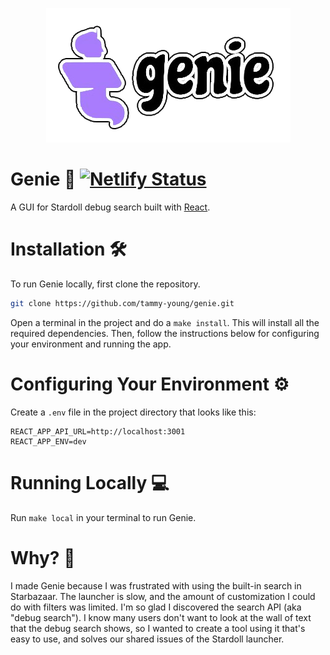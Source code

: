 <p align="center">
  <img src="https://github.com/tammy-young/genie/blob/main/public/genie-logo.png" />
</p>

# Genie 🧞 [![Netlify Status](https://api.netlify.com/api/v1/badges/7ec8dd45-a039-4f09-94a2-e96e76955207/deploy-status)](https://app.netlify.com/sites/stardoll-genie/deploys)
A GUI for Stardoll debug search built with [React](https://react.dev/).

# Installation 🛠️
To run Genie locally, first clone the repository.
```bash
git clone https://github.com/tammy-young/genie.git
```
Open a terminal in the project and do a `make install`. This will install all the required dependencies. Then, follow the instructions below for configuring your environment and running the app.

# Configuring Your Environment ⚙️
Create a `.env` file in the project directory that looks like this:
```dotenv
REACT_APP_API_URL=http://localhost:3001
REACT_APP_ENV=dev
```

# Running Locally 💻
Run `make local` in your terminal to run Genie.

# Why? 🤔
I made Genie because I was frustrated with using the built-in search in Starbazaar. The launcher is slow, and the amount of customization I could do with filters was limited. I'm so glad I discovered the search API (aka "debug search"). I know many users don't want to look at the wall of text that the debug search shows, so I wanted to create a tool using it that's easy to use, and solves our shared issues of the Stardoll launcher.
